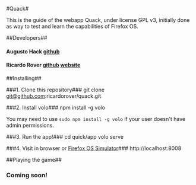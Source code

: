 #Quack#

This is the guide of the webapp Quack, under license GPL v3, initially done as
way to test and learn the capabilities of Firefox OS.


##Developers##

#### Augusto Hack [github](https://github.com/hackaugusto)
#### Ricardo Rover [github](https://github.com/ricardorover) [website](http://ricardo.joaorover.com)


##Installing##

###1.  Clone this repository###
	git clone git@github.com:ricardorover/quack.git

###2.  Install volo###
	npm install -g volo

You may need to use `sudo npm install -g volo` if your user doesn't have admin permissions.

###3.  Run the app!###
	cd quick/app
	volo serve

###4.  Visit in browser or [Firefox OS Simulator](https://addons.mozilla.org/pt-br/firefox/addon/firefox-os-simulator/)###
	http://localhost:8008


##Playing the game##

### Coming soon!
